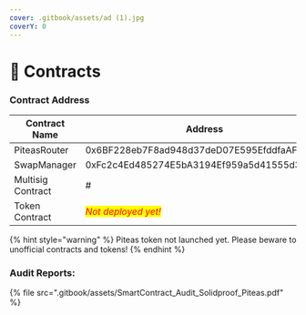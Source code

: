 ```yaml
---
cover: .gitbook/assets/ad (1).jpg
coverY: 0
---
```


# 📄 Contracts

### Contract Address

<table><thead><tr><th width="291">Contract Name</th><th>Address</th></tr></thead><tbody><tr><td>PiteasRouter</td><td>0x6BF228eb7F8ad948d37deD07E595EfddfaAF88A6</td></tr><tr><td>SwapManager</td><td>0xFc2c4Ed485274E5bA3194Ef959a5d41555d3672c</td></tr><tr><td>Multisig Contract</td><td>#</td></tr><tr><td>Token Contract</td><td><em><mark style="color:red;">Not deployed yet!</mark></em></td></tr></tbody></table>

{% hint style="warning" %}
Piteas token not launched yet. Please beware to unofficial contracts and tokens!
{% endhint %}

### Audit Reports:

{% file src=".gitbook/assets/SmartContract_Audit_Solidproof_Piteas.pdf" %}
